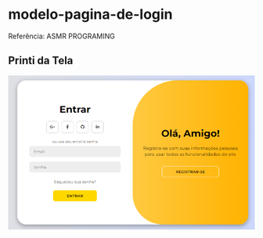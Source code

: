 # modelo-pagina-de-login
 
Referência: ASMR PROGRAMING


## Printi da Tela

<p align="center">
    <img src="tela de login.png" width="900" alt="weather app">
</p>